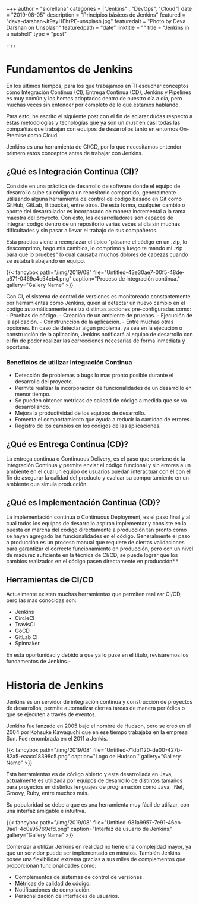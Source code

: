 +++
author = "siorellana"
categories = ["Jenkins" , "DevOps", "Cloud"]
date = "2019-08-05"
description = "Principios básicos de Jenkins"
featured = "deva-darshan-Jt9syHEhrPE-unsplash.jpg"
featuredalt = "Photo by Deva Darshan on Unsplash"
featuredpath = "date"
linktitle = ""
title = "Jenkins in a nutshell"
type = "post"

+++

# Fundamentos de Jenkins

En los últimos tiempos, para los que trabajamos en TI escuchar conceptos como Integración Continua (CI), Entrega Continua (CD), Jenkins y Pipelines es muy común y los hemos adoptados dentro de nuestro día a día, pero muchas veces sin entender por completo de lo que estamos hablando.

Para esto, he escrito el siguiente post con el fin de aclarar dudas respecto a estas metodologías y tecnologías que ya son un *must* en casi todas las compañías que trabajan con equipos de desarrollos tanto en entornos On-Premise como Cloud.

Jenkins es una herramienta de CI/CD, por lo que necesitamos entender primero estos conceptos antes de trabajar con Jenkins.

## ¿Qué es Integración Continua (CI)?

Consiste en una práctica de desarrollo de software donde el equipo de desarrollo sube su código a un repositorio compartido, generalmente utilizando alguna herramienta de control de código basado en Git como GitHub, GitLab, Bitbucket, entre otros. De esta forma, cualquier cambio o aporte del desarrollador es incorporado de manera incremental a la rama maestra del proyecto. Con esto, los desarrolladores son capaces de integrar codigo dentro de un repositorio varias veces al día sin muchas dificultades y sin pasar a llevar el trabajo de sus compañeros.

Esta practica viene a reemplazar el típico "pásame el código en un .zip, lo descomprimo, hago mis cambios, lo comprimo y luego te mando mi .zip para que lo pruebes" lo cual causaba muchos dolores de cabezas cuando se estaba trabajando en equipo.

{{< fancybox path="/img/2019/08" file="Untitled-43e30ae7-00f5-48de-a671-0469c4c54eb4.png" caption="Proceso de integración continua." gallery="Gallery Name" >}}

Con CI, el sistema de control de versiones es monitoreado constantemente por herramientas como Jenkins, quien al detectar un nuevo cambio en el código automáticamente realiza distintas acciones pre-configuradas como:
    - Pruebas de código.
    - Creación de un ambiente de pruebas. 
    - Ejecución de la aplicación. 
    - Construncción de la aplicación.
    - Entre muchas otras opciones. 
En caso de detectar algún problema, ya sea en la ejecución o construcción de la aplicación, Jenkins notificará al equipo de desarrollo con el fin de poder realizar las correcciones necesarias de forma inmediata y oportuna.

### Beneficios de utilizar Integración Continua

* Detección de problemas o bugs lo mas pronto posible durante el desarrollo del proyecto.
* Permite realizar la incorporación de funcionalidades de un desarrollo en menor tiempo.
* Se pueden obtener métricas de calidad de código a medida que se va desarrollando.
* Mejora la productividad de los equipos de desarrollo.
* Fomenta el comportamiento que ayuda a reducir la cantidad de errores.
* Registro de los cambios en los códigos de las aplicaciones.

## ¿Qué es Entrega Continua (CD)?

La entrega continua o Continuous Delivery, es el paso que proviene de la Integración Continua y permite enviar el código funcional y sin errores a un ambiente en el cual un equipo de usuarios puedan interactuar con él con el fin de asegurar la calidad del producto y evaluar su comportamiento en un ambiente que simula producción.

## ¿Qué es Implementación Continua (CD)?

La implementación continua o Continuous Deployment, es el paso final y al cual todos los equipos de desarrollo aspiran implementar y consiste en la puesta en marcha del código directamente a producción tan pronto como se hayan agregado las funcionalidades en el código. Generalmente el paso a producción es un proceso manual que requiere de ciertas validaciones para garantizar el correcto funcionamiento en producción, pero con un nivel de madurez suficiente en la técnica de CI/CD, se puede lograr que los cambios realizados en el código pasen directamente en producción*.*

## Herramientas de CI/CD

Actualmente existen muchas herramientas que permiten realizar CI/CD, pero las mas conocidas son:

- Jenkins
- CircleCI
- TravisCI
- GoCD
- GitLab CI
- Spinnaker

En esta oportunidad y debido a que ya lo puse en el título, revisaremos los fundamentos de Jenkins.-

# Historia de Jenkins

Jenkins es un servidor de integración continua y construcción de proyectos de desarrollos, permite automatizar ciertas tareas de manera periódica o que se ejecuten a través de eventos.

Jenkins fue lanzado en 2005 bajo el nombre de Hudson, pero se creó en el 2004 por Kohsuke Kawaguchi que en ese tiempo trabajaba en la empresa Sun. Fue renombrada en el 2011 a Jenkis.

{{< fancybox path="/img/2019/08" file="Untitled-71dbf120-de00-427b-82a5-eaacc18398c5.png" caption="Logo de Hudson." gallery="Gallery Name" >}}

Esta herramientas es de código abierto y esta desarrollada en Java, actualmente es utilizada por equipos de desarrollo de distintos tamaños para proyectos en distintos lenguajes de programación como Java, .Net, Groovy, Ruby, entre muchos más.

Su popularidad se debe a que es una herramienta muy fácil de utilizar, con una interfaz amigable e intuitiva.

{{< fancybox path="/img/2019/08" file="Untitled-981a9957-7e91-46cb-9ae1-4c0a95769efd.png" caption="Interfaz de usuario de Jenkins." gallery="Gallery Name" >}}

Comenzar a utilizar Jenkins en realidad no tiene una complejidad mayor, ya que un servidor puede ser implementado en minutos. También Jenkins posee una flexibilidad extrema gracias a sus miles de complementos que proporcionan funcionalidades como:

- Complementos de sistemas de control de versiones.
- Métricas de calidad de código.
- Notificaciones de compilación.
- Personalización de interfaces de usuarios.